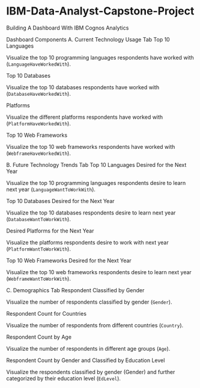# IBM-Data-Analyst-Capstone-Project
Building A Dashboard With IBM Cognos Analytics

Dashboard Components
A. Current Technology Usage Tab
Top 10 Languages

Visualize the top 10 programming languages respondents have worked with (`LanguageHaveWorkedWith`).

Top 10 Databases

Visualize the top 10 databases respondents have worked with (`DatabaseHaveWorkedWith`).

Platforms

Visualize the different platforms respondents have worked with (`PlatformHaveWorkedWith`).

Top 10 Web Frameworks

Visualize the top 10 web frameworks respondents have worked with (`WebframeHaveWorkedWith`).

B. Future Technology Trends Tab
Top 10 Languages Desired for the Next Year

Visualize the top 10 programming languages respondents desire to learn next year (`LanguageWantToWorkWith`).

Top 10 Databases Desired for the Next Year

Visualize the top 10 databases respondents desire to learn next year (`DatabaseWantToWorkWith`).

Desired Platforms for the Next Year

Visualize the platforms respondents desire to work with next year (`PlatformWantToWorkWith`).

Top 10 Web Frameworks Desired for the Next Year

Visualize the top 10 web frameworks respondents desire to learn next year (`WebframeWantToWorkWith`).

C. Demographics Tab
Respondent Classified by Gender 

Visualize the number of respondents classified by gender (` Gender `).

Respondent Count for Countries

Visualize the number of respondents from different countries (`Country`).

Respondent Count by Age

Visualize the number of respondents in different age groups (`Age`).

Respondent Count by Gender and Classified by Education Level

Visualize the respondents classified by gender (Gender) and further categorized by their education level (`EdLevel`).
